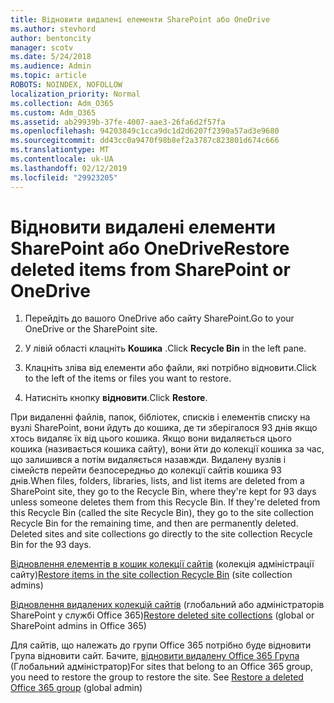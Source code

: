 ```yaml
---
title: Відновити видалені елементи SharePoint або OneDrive
ms.author: stevhord
author: bentoncity
manager: scotv
ms.date: 5/24/2018
ms.audience: Admin
ms.topic: article
ROBOTS: NOINDEX, NOFOLLOW
localization_priority: Normal
ms.collection: Adm_O365
ms.custom: Adm_O365
ms.assetid: ab29939b-37fe-4007-aae3-26fa6d2f57fa
ms.openlocfilehash: 94203849c1cca9dc1d2d6207f2390a57ad3e9680
ms.sourcegitcommit: dd43cc0a9470f98b8ef2a3787c823801d674c666
ms.translationtype: MT
ms.contentlocale: uk-UA
ms.lasthandoff: 02/12/2019
ms.locfileid: "29923205"
---
```

# <a name="restore-deleted-items-from-sharepoint-or-onedrive"></a><span data-ttu-id="0828b-102">Відновити видалені елементи SharePoint або OneDrive</span><span class="sxs-lookup"><span data-stu-id="0828b-102">Restore deleted items from SharePoint or OneDrive</span></span>

1. <span data-ttu-id="0828b-103">Перейдіть до вашого OneDrive або сайту SharePoint.</span><span class="sxs-lookup"><span data-stu-id="0828b-103">Go to your OneDrive or the SharePoint site.</span></span>
    
2. <span data-ttu-id="0828b-104">У лівій області клацніть **Кошика** .</span><span class="sxs-lookup"><span data-stu-id="0828b-104">Click **Recycle Bin** in the left pane.</span></span> 
    
3. <span data-ttu-id="0828b-105">Клацніть зліва від елементи або файли, які потрібно відновити.</span><span class="sxs-lookup"><span data-stu-id="0828b-105">Click to the left of the items or files you want to restore.</span></span>
    
4. <span data-ttu-id="0828b-106">Натисніть кнопку **відновити**.</span><span class="sxs-lookup"><span data-stu-id="0828b-106">Click **Restore**.</span></span> 
    
<span data-ttu-id="0828b-p101">При видаленні файлів, папок, бібліотек, списків і елементів списку на вузлі SharePoint, вони йдуть до кошика, де ти зберігалося 93 днів якщо хтось видаляє їх від цього кошика. Якщо вони видаляється цього кошика (називається кошика сайту), вони йти до колекції кошика за час, що залишився а потім видаляється назавжди. Видалену вузлів і сімейств перейти безпосередньо до колекції сайтів кошика 93 днів.</span><span class="sxs-lookup"><span data-stu-id="0828b-p101">When files, folders, libraries, lists, and list items are deleted from a SharePoint site, they go to the Recycle Bin, where they're kept for 93 days unless someone deletes them from this Recycle Bin. If they're deleted from this Recycle Bin (called the site Recycle Bin), they go to the site collection Recycle Bin for the remaining time, and then are permanently deleted. Deleted sites and site collections go directly to the site collection Recycle Bin for the 93 days.</span></span>
  
<span data-ttu-id="0828b-110">[Відновлення елементів в кошик колекції сайтів](https://go.microsoft.com/fwlink/?linkid=867800) (колекція адміністрації сайту)</span><span class="sxs-lookup"><span data-stu-id="0828b-110">[Restore items in the site collection Recycle Bin](https://go.microsoft.com/fwlink/?linkid=867800) (site collection admins)</span></span> 
  
<span data-ttu-id="0828b-111">[Відновлення видалених колекцій сайтів](https://go.microsoft.com/fwlink/?linkid=867660) (глобальний або адміністраторів SharePoint у службі Office 365)</span><span class="sxs-lookup"><span data-stu-id="0828b-111">[Restore deleted site collections](https://go.microsoft.com/fwlink/?linkid=867660) (global or SharePoint admins in Office 365)</span></span> 
  
<span data-ttu-id="0828b-p102">Для сайтів, що належать до групи Office 365 потрібно буде відновити Група відновити сайт. Бачите, [відновити видалену Office 365 Група](https://go.microsoft.com/fwlink/?linkid=867802) (Глобальний адміністратор)</span><span class="sxs-lookup"><span data-stu-id="0828b-p102">For sites that belong to an Office 365 group, you need to restore the group to restore the site. See [Restore a deleted Office 365 group](https://go.microsoft.com/fwlink/?linkid=867802) (global admin)</span></span> 
  

